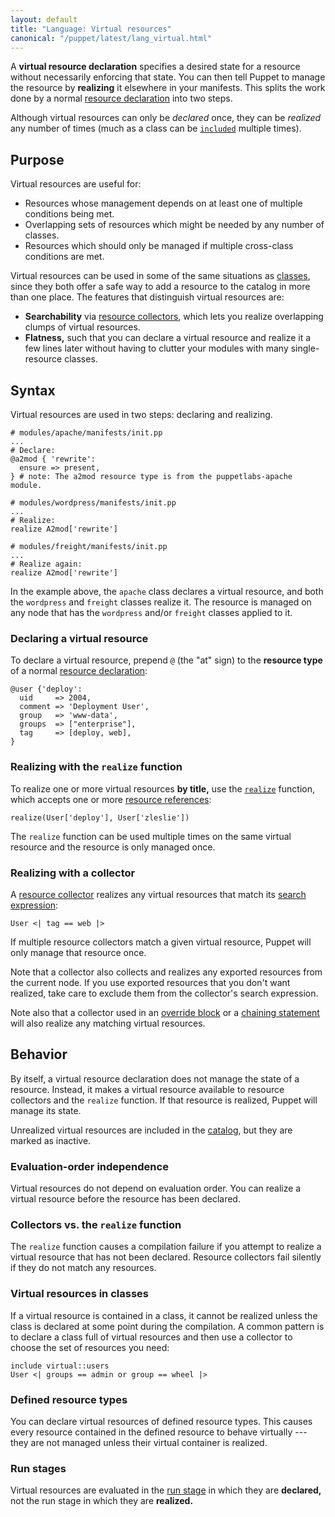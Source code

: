 ```yaml
---
layout: default
title: "Language: Virtual resources"
canonical: "/puppet/latest/lang_virtual.html"
---
```


[resources]: ./lang_resources.html
[references]: ./lang_data_resource_reference.html
[classes]: ./lang_classes.html
[realize_function]: ./function.html#realize
[include]: ./lang_classes.html#using-include
[collectors]: ./lang_collectors.html
[search_expression]: ./lang_collectors.html#search-expressions
[override]: ./lang_resources_advanced.html#amending-attributes-with-a-collector
[chaining]: ./lang_relationships.html#syntax-chaining-arrows
[catalog]: ./lang_summary.html#compilation-and-catalogs


A **virtual resource declaration** specifies a desired state for a resource without necessarily enforcing that state. You can then tell Puppet to manage the resource by **realizing** it elsewhere in your manifests. This splits the work done by a normal [resource declaration][resources] into two steps.

Although virtual resources can only be _declared_ once, they can be _realized_ any number of times (much as a class can be [`included`][include] multiple times).

## Purpose

Virtual resources are useful for:

* Resources whose management depends on at least one of multiple conditions being met.
* Overlapping sets of resources which might be needed by any number of classes.
* Resources which should only be managed if multiple cross-class conditions are met.

Virtual resources can be used in some of the same situations as [classes][], since they both offer a safe way to add a resource to the catalog in more than one place. The features that distinguish virtual resources are:

* **Searchability** via [resource collectors][collectors], which lets you realize overlapping clumps of virtual resources.
* **Flatness,** such that you can declare a virtual resource and realize it a few lines later without having to clutter your modules with many single-resource classes.

## Syntax


Virtual resources are used in two steps: declaring and realizing.

``` puppet
# modules/apache/manifests/init.pp
...
# Declare:
@a2mod { 'rewrite':
  ensure => present,
} # note: The a2mod resource type is from the puppetlabs-apache module.

# modules/wordpress/manifests/init.pp
...
# Realize:
realize A2mod['rewrite']

# modules/freight/manifests/init.pp
...
# Realize again:
realize A2mod['rewrite']
```

In the example above, the `apache` class declares a virtual resource, and both the `wordpress` and `freight` classes realize it. The resource is managed on any node that has the `wordpress` and/or `freight` classes applied to it.

### Declaring a virtual resource

To declare a virtual resource, prepend `@` (the "at" sign) to the **resource type** of a normal [resource declaration][resources]:

``` puppet
@user {'deploy':
  uid     => 2004,
  comment => 'Deployment User',
  group   => 'www-data',
  groups  => ["enterprise"],
  tag     => [deploy, web],
}
```

### Realizing with the `realize` function

To realize one or more virtual resources **by title,** use the [`realize`][realize_function] function, which accepts one or more [resource references][references]:

``` puppet
realize(User['deploy'], User['zleslie'])
```

The `realize` function can be used multiple times on the same virtual resource and the resource is only managed once.

### Realizing with a collector

A [resource collector][collectors] realizes any virtual resources that match its [search expression][search_expression]:

``` puppet
User <| tag == web |>
```

If multiple resource collectors match a given virtual resource, Puppet will only manage that resource once.

Note that a collector also collects and realizes any exported resources from the current node. If you use exported resources that you don't want realized, take care to exclude them from the collector's search expression.

Note also that a collector used in an [override block][override] or a [chaining statement][chaining] will also realize any matching virtual resources.

## Behavior

By itself, a virtual resource declaration does not manage the state of a resource. Instead, it makes a virtual resource available to resource collectors and the `realize` function. If that resource is realized, Puppet will manage its state.

Unrealized virtual resources are included in the [catalog][], but they are marked as inactive.

### Evaluation-order independence

Virtual resources do not depend on evaluation order. You can realize a virtual resource before the resource has been declared.

### Collectors vs. the `realize` function

The `realize` function causes a compilation failure if you attempt to realize a virtual resource that has not been declared. Resource collectors fail silently if they do not match any resources.

### Virtual resources in classes

If a virtual resource is contained in a class, it cannot be realized unless the class is declared at some point during the compilation. A common pattern is to declare a class full of virtual resources and then use a collector to choose the set of resources you need:

``` puppet
include virtual::users
User <| groups == admin or group == wheel |>
```

### Defined resource types

You can declare virtual resources of defined resource types. This causes every resource contained in the defined resource to behave virtually --- they are not managed unless their virtual container is realized.

### Run stages

Virtual resources are evaluated in the [run stage](./lang_run_stages.html) in which they are **declared,** not the run stage in which they are **realized.**
